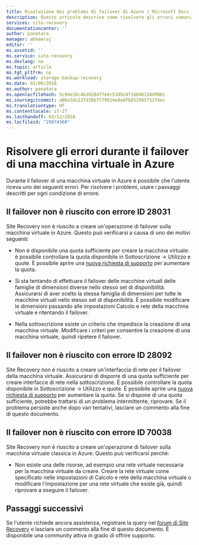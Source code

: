 ```yaml
---
title: Risoluzione dei problemi di failover di Azure | Microsoft Docs
description: Questo articolo descrive come risolvere gli errori comuni durante l'esecuzione del failover in Azure
services: site-recovery
documentationcenter: ''
author: ponatara
manager: abhemraj
editor: ''
ms.assetid: ''
ms.service: site-recovery
ms.devlang: na
ms.topic: article
ms.tgt_pltfrm: na
ms.workload: storage-backup-recovery
ms.date: 03/09/2018
ms.author: ponatara
ms.openlocfilehash: 5c94e26c4639284f7e4c53d924f16040118d996c
ms.sourcegitcommit: a0be2dc237d30b7f79914e8adfb85299571374ec
ms.translationtype: HT
ms.contentlocale: it-IT
ms.lasthandoff: 03/12/2018
ms.locfileid: "29874360"
---
```

# <a name="troubleshoot-errors-when-failing-over-a-virtual-machine-to-azure"></a>Risolvere gli errori durante il failover di una macchina virtuale in Azure
Durante il failover di una macchina virtuale in Azure è possibile che l'utente riceva uno dei seguenti errori. Per risolvere i problemi, usare i passaggi descritti per ogni condizione di errore.


## <a name="failover-failed-with-error-id-28031"></a>Il failover non è riuscito con errore ID 28031

Site Recovery non è riuscito a creare un'operazione di failover sulla macchina virtuale in Azure. Questo può verificarsi a causa di uno dei motivi seguenti:

* Non è disponibile una quota sufficiente per creare la macchina virtuale: è possibile controllare la quota disponibile in Sottoscrizione -> Utilizzo e quote. È possibile aprire una [nuova richiesta di supporto](http://aka.ms/getazuresupport) per aumentare la quota.

* Si sta tentando di effettuare il failover delle macchine virtuali delle famiglie di dimensioni diverse nello stesso set di disponibilità. Assicurarsi di aver scelto la stessa famiglia di dimensioni per tutte le macchine virtuali nello stesso set di disponibilità. È possibile modificare le dimensioni passando alle impostazioni Calcolo e rete della macchina virtuale e ritentando il failover.

* Nella sottoscrizione esiste un criterio che impedisce la creazione di una macchina virtuale. Modificare i criteri per consentire la creazione di una macchina virtuale, quindi ripetere il failover.

## <a name="failover-failed-with-error-id-28092"></a>Il failover non è riuscito con errore ID 28092

Site Recovery non è riuscito a creare un'interfaccia di rete per il failover della macchina virtuale. Assicurarsi di disporre di una quota sufficiente per creare interfacce di rete nella sottoscrizione. È possibile controllare la quota disponibile in Sottoscrizione -> Utilizzo e quote. È possibile aprire una [nuova richiesta di supporto](http://aka.ms/getazuresupport) per aumentare la quota. Se si dispone di una quota sufficiente, potrebbe trattarsi di un problema intermittente, riprovare. Se il problema persiste anche dopo vari tentativi, lasciare un commento alla fine di questo documento.  

## <a name="failover-failed-with-error-id-70038"></a>Il failover non è riuscito con errore ID 70038

Site Recovery non è riuscito a creare un'operazione di failover sulla macchina virtuale classica in Azure. Questo può verificarsi perché:

* Non esiste una delle risorse, ad esempio una rete virtuale necessaria per la macchina virtuale da creare. Creare la rete virtuale come specificato nelle impostazioni di Calcolo e rete della macchina virtuale o modificare l'impostazione per una rete virtuale che esiste già, quindi riprovare a eseguire il failover.


## <a name="next-steps"></a>Passaggi successivi

Se l'utente richiede ancora assistenza, registrare la query nel [forum di Site Recovery](https://social.msdn.microsoft.com/Forums/azure/home?forum=hypervrecovmgr) o lasciare un commento alla fine di questo documento. È disponibile una community attiva in grado di offrire supporto.
